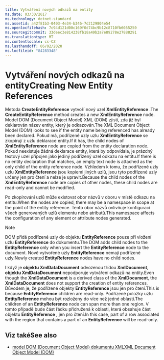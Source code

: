 ```yaml
---
title: Vytváření nových odkazů na entity
ms.date: 03/30/2017
ms.technology: dotnet-standard
ms.assetid: a42f81b3-0403-4e34-b346-7d2129804e54
ms.openlocfilehash: 7c94d121d00c169f0d74bc9b12c8710fb6055250
ms.sourcegitcommit: 33deec3e814238fb18a49b2a7e89278e27888291
ms.translationtype: MT
ms.contentlocale: cs-CZ
ms.lasthandoff: 06/02/2020
ms.locfileid: "84283348"
---
```

# <a name="creating-new-entity-references"></a><span data-ttu-id="07773-102">Vytváření nových odkazů na entity</span><span class="sxs-lookup"><span data-stu-id="07773-102">Creating New Entity References</span></span>
<span data-ttu-id="07773-103">Metoda **CreateEntityReference** vytvoří nový uzel **XmlEntityReference** .</span><span class="sxs-lookup"><span data-stu-id="07773-103">The **CreateEntityReference** method creates a new **XmlEntityReference** node.</span></span> <span data-ttu-id="07773-104">Model DOM (Document Object Model) XML (DOM) zjistí, zda již byl deklarován název entity, který je odkazován.</span><span class="sxs-lookup"><span data-stu-id="07773-104">The XML Document Object Model (DOM) looks to see if the entity name being referenced has already been declared.</span></span> <span data-ttu-id="07773-105">Pokud má, podřízené uzly uzlu **XmlEntityReference** se zkopírují z uzlu deklarace entity.</span><span class="sxs-lookup"><span data-stu-id="07773-105">If it has, the child nodes of **XmlEntityReference** node are copied from the entity declaration node.</span></span> <span data-ttu-id="07773-106">Pokud neexistuje žádná deklarace entity, která by odpovídala, je prázdný textový uzel připojen jako jediný podřízený uzel odkazu na entitu.</span><span class="sxs-lookup"><span data-stu-id="07773-106">If there is no entity declaration that matches, an empty text node is attached as the only child of the entity reference node.</span></span> <span data-ttu-id="07773-107">Vzhledem k tomu, že podřízené uzly uzlu **XmlEntityReference** jsou kopiemi jiných uzlů, jsou tyto podřízené uzly určeny jen pro čtení a nelze je upravit.</span><span class="sxs-lookup"><span data-stu-id="07773-107">Because the child nodes of the **XmlEntityReference** node are copies of other nodes, these child nodes are read-only and cannot be modified.</span></span>  
  
 <span data-ttu-id="07773-108">Po zkopírování uzlů může existovat obor názvů v oboru v místě odkazu na entitu.</span><span class="sxs-lookup"><span data-stu-id="07773-108">When the nodes are copied, there may be a namespace in scope at the point of the entity reference.</span></span> <span data-ttu-id="07773-109">Tento obor názvů ovlivňuje konfiguraci všech generovaných uzlů elementu nebo atributů.</span><span class="sxs-lookup"><span data-stu-id="07773-109">This namespace affects the configuration of any element or attribute nodes generated.</span></span>  
  
> [!NOTE]
> <span data-ttu-id="07773-110">DOM přidá podřízené uzly do objektu **EntityReference** pouze při vložení uzlu **EntityReference** do dokumentu.</span><span class="sxs-lookup"><span data-stu-id="07773-110">The DOM adds child nodes to the **EntityReference** only when you insert the **EntityReference** node to the document.</span></span> <span data-ttu-id="07773-111">Nově vytvořené uzly **EntityReference** nemají podřízené uzly.</span><span class="sxs-lookup"><span data-stu-id="07773-111">Newly created **EntityReference** nodes have no child nodes.</span></span>  
  
 <span data-ttu-id="07773-112">I když je **objektu XmlDataDocument** odvozenou třídou **XmlDocument**, **objektu XmlDataDocument** nepodporuje vytváření odkazů na entity.</span><span class="sxs-lookup"><span data-stu-id="07773-112">Even though the **XmlDataDocument** is a derived class of the **XmlDocument**, the **XmlDataDocument** does not support the creation of entity references.</span></span> <span data-ttu-id="07773-113">Důvodem je, že podřízené objekty **EntityReference** jsou jen pro čtení.</span><span class="sxs-lookup"><span data-stu-id="07773-113">This is because **EntityReference** children are read-only.</span></span> <span data-ttu-id="07773-114">Podřízené položky uzlu **EntityReference** mohou být rozloženy do více než jedné oblasti.</span><span class="sxs-lookup"><span data-stu-id="07773-114">The children of an **EntityReference** node can span more than one region.</span></span> <span data-ttu-id="07773-115">V tomto případě bude část řádku přidružená k oblasti, která obsahuje část objektu **EntityReference** , jen pro čtení.</span><span class="sxs-lookup"><span data-stu-id="07773-115">In this case, part of a row associated with the region that contains a part of an **EntityReference** will be read-only.</span></span>  
  
## <a name="see-also"></a><span data-ttu-id="07773-116">Viz také</span><span class="sxs-lookup"><span data-stu-id="07773-116">See also</span></span>

- [<span data-ttu-id="07773-117">model DOM (Document Object Model) dokumentu XML</span><span class="sxs-lookup"><span data-stu-id="07773-117">XML Document Object Model (DOM)</span></span>](xml-document-object-model-dom.md)
